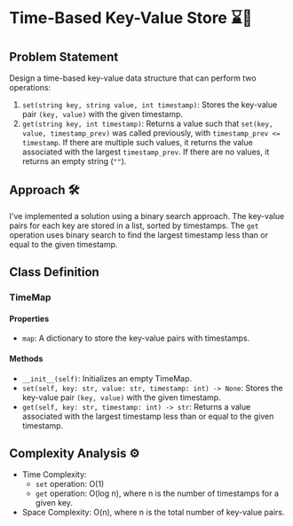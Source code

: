 # Time-Based Key-Value Store ⌛🔑

## Problem Statement

Design a time-based key-value data structure that can perform two operations:

1. `set(string key, string value, int timestamp)`: Stores the key-value pair `(key, value)` with the given timestamp.
2. `get(string key, int timestamp)`: Returns a value such that `set(key, value, timestamp_prev)` was called previously, with `timestamp_prev <= timestamp`. If there are multiple such values, it returns the value associated with the largest `timestamp_prev`. If there are no values, it returns an empty string (`""`).

## Approach 🛠️

I've implemented a solution using a binary search approach. The key-value pairs for each key are stored in a list, sorted by timestamps. The `get` operation uses binary search to find the largest timestamp less than or equal to the given timestamp.

## Class Definition

### TimeMap

#### Properties
- `map`: A dictionary to store the key-value pairs with timestamps.

#### Methods
- `__init__(self)`: Initializes an empty TimeMap.
- `set(self, key: str, value: str, timestamp: int) -> None`: Stores the key-value pair `(key, value)` with the given timestamp.
- `get(self, key: str, timestamp: int) -> str`: Returns a value associated with the largest timestamp less than or equal to the given timestamp.

## Complexity Analysis ⚙️

- Time Complexity: 
  - `set` operation: O(1)
  - `get` operation: O(log n), where n is the number of timestamps for a given key.
- Space Complexity: O(n), where n is the total number of key-value pairs.
